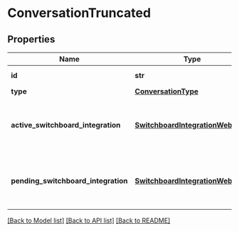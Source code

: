 # ConversationTruncated

## Properties
Name | Type | Description | Notes
------------ | ------------- | ------------- | -------------
**id** | **str** | The unique ID of the conversation. | [optional] 
**type** | [**ConversationType**](ConversationType.md) |  | [optional] 
**active_switchboard_integration** | [**SwitchboardIntegrationWebhook**](SwitchboardIntegrationWebhook.md) | The current switchboard integration that is in control of the conversation. This field is omitted if no &#x60;activeSwitchboardIntegration&#x60; exists for the conversation. | [optional] 
**pending_switchboard_integration** | [**SwitchboardIntegrationWebhook**](SwitchboardIntegrationWebhook.md) | The switchboard integration that is awaiting control. This field is omitted if no switchboard integration has been previously offered control. | [optional] 

[[Back to Model list]](../README.md#documentation-for-models) [[Back to API list]](../README.md#documentation-for-api-endpoints) [[Back to README]](../README.md)


